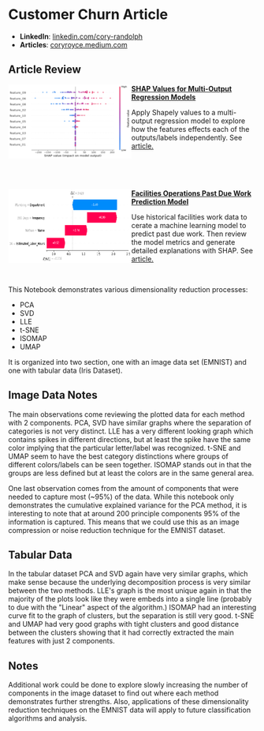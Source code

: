 # Customer Churn Article


- **LinkedIn**: [linkedin.com/cory-randolph](https://www.linkedin.com/in/cory-randolph-6a28503a/)
- **Articles**: [coryroyce.medium.com](https://coryroyce.medium.com/)

## Article Review

<img align="left" width="250" height="150" src="https://github.com/coryroyce/Explainable_AI/blob/main/Reference_Material/Images/SHAP_Summary_Plot_01.png"> **[SHAP Values for Multi-Output Regression Models](https://github.com/coryroyce/Explainable_AI/blob/main/Notebooks/SHAP_Values_for_Multi_Output_Regression_Models.ipynb)**

Apply Shapely values to a multi-output regression model to explore how the features effects each of the outputs/labels independently. See [article.](https://towardsdatascience.com/explainable-ai-for-multiple-regression-2df70cfc9995)

<br /> <br /> <br />

<img align="left" width="250" height="150" src="https://github.com/coryroyce/Facilities_ML_Project/blob/main/Reference/Images/Facility_ML_SHAP_Waterfall_Example_01.png"> **[Facilities Operations Past Due Work Prediction Model](https://github.com/coryroyce/Facilities_ML_Project)**

Use historical facilities work data to cerate a machine learning model to predict past due work. Then review the model metrics and generate detailed explanations with SHAP. See [article.](https://towardsdatascience.com/how-to-build-a-first-time-machine-learning-project-with-full-code-3c34ab0d36c3)

<br />


This Notebook demonstrates various dimensionality reduction processes:
- PCA
- SVD
- LLE
- t-SNE
- ISOMAP
- UMAP

It is organized into two section, one with an image data set (EMNIST) and one with tabular data (Iris Dataset).

## Image Data Notes
The main observations come reviewing the plotted data for each method with 2 components.
PCA, SVD have similar graphs where the separation of categories is not very distinct.
LLE has a very different looking graph which contains spikes in different directions, but 
at least the spike have the same color implying that the particular letter/label was recognized.
t-SNE and UMAP seem to have the best category distinctions where groups of different colors/labels 
can be seen together.
ISOMAP stands out in that the groups are less defined but at least the colors are in the same general area.

One last observation comes from the amount of components that were needed to capture most (~95%) of the
data. While this notebook only demonstrates the cumulative explained variance for the PCA method, it
is interesting to note that at around 200 principle components 95% of the information is captured. This
means that we could use this as an image compression or noise reduction technique for the EMNIST dataset.


## Tabular Data
In the tabular dataset PCA and SVD again have very similar graphs, which make sense because the 
underlying decomposition process is very similar between the two methods.
LLE's graph is the most unique again in that the majority of the plots look like they were embeds into
a single line (probably to due with the "Linear" aspect of the algorithm.)
ISOMAP had an interesting curve fit to the graph of clusters, but the separation is still very good.
t-SNE and UMAP had very good graphs with tight clusters and good distance between the clusters showing 
that it had correctly extracted the main features with just 2 components.


## Notes
Additional work could be done to explore slowly increasing the number of components in the image dataset 
to find out where each method demonstrates further strengths.
Also, applications of these dimensionality reduction techniques on the EMNIST data will apply to future
classification algorithms and analysis.